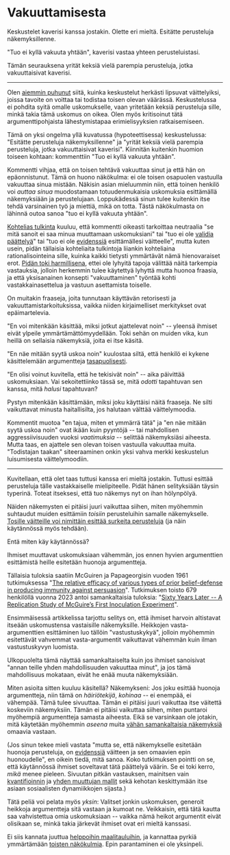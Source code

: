 # Vakuuttamisesta

Keskustelet kaverisi kanssa jostakin. Olette eri mieltä. Esitätte perusteluja näkemyksillenne.

"Tuo ei kyllä vakuuta yhtään", kaverisi vastaa yhteen perusteluistasi.

Tämän seurauksena yrität keksiä vielä parempia perusteluja, jotka vakuuttaisivat kaverisi.

---

Olen [aiemmin puhunut](/epi/miksi_uskot) siitä, kuinka keskustelut herkästi lipsuvat väittelyiksi, joissa tavoite on voittaa tai todistaa toisen olevan väärässä. Keskustelussa ei pohdita syitä omalle uskomukselle, vaan yritetään keksiä perusteluja sille, minkä takia tämä uskomus on oikea. Olen myös kritisoinut tätä argumenttipohjaista lähestymistapaa erimielisyyksien ratkaisemiseen.

Tämä on yksi ongelma yllä kuvatussa (hypoteettisessa) keskustelussa: "Esitätte perusteluja näkemyksillenne" ja "yrität keksiä vielä parempia perusteluja, jotka vakuuttaisivat kaverisi". Kiinnitän kuitenkin huomion toiseen kohtaan: kommenttiin "Tuo ei kyllä vakuuta yhtään".

Kommentti vihjaa, että on toisen tehtävä vakuuttaa sinut ja että hän on epäonnistunut. Tämä on huono näkökulma: ei ole toisen osapuolen vastuulla vakuuttaa sinua mistään. Näkisin asian mieluummin niin, että toinen henkilö voi *auttaa sinua* muodostamaan totuudenmukaisia uskomuksia esittämällä näkemyksiään ja perustelujaan. Loppukädessä sinun tulee kuitenkin itse tehdä varsinainen työ ja miettiä, mikä on totta. Tästä näkökulmasta on lähinnä outoa sanoa "tuo ei kyllä vakuuta yhtään".

[Kohtelias tulkinta](/epi/kohteliaat_tulkinnat) kuuluu, että kommentti oikeasti tarkoittaa neutraalia "se mitä sanoit ei saa minua muuttamaan uskomuksiani" tai "tuo ei ole [validia päättelyä](/epi/symmetrian_rikkominen)" tai "tuo ei ole [evidenssiä](/epi/uskomusten_muutos) esittämällesi väitteelle", mutta kuten usein, pidän tällaisia kohteliaita tulkintoja liiankin kohteliaina rationalisointeina sille, kuinka kaikki tietysti ymmärtävät nämä hienovaraiset erot. [Pidän toki harmillisena](/epi/sanoista), ettei ole lyhyitä tapoja välittää näitä tarkempia vastauksia, jolloin herkemmin tulee käytettyä lyhyttä mutta huonoa fraasia, ja että yksisanainen konsepti "vakuuttaminen" työntää kohti vastakkainasettelua ja vastuun asettamista toiselle.

On muitakin fraaseja, joita tunnutaan käyttävän retorisesti ja vakuuttamistarkoituksissa, vaikka niiden kirjaimelliset merkitykset ovat epäimartelevia.

"En voi mitenkään käsittää, miksi jotkut ajattelevat noin" -- yleensä ihmiset eivät ylpeile ymmärtämättömyydellään. Toki sehän on muiden vika, kun heillä on sellaisia näkemyksiä, joita ei itse käsitä.

"En näe mitään syytä uskoa noin" kuulostaa siltä, että henkilö ei kykene käsittelemään argumentteja [tasapuolisesti](/epi/symmetrian_rikkominen).

"En olisi voinut kuvitella, että he tekisivät noin" -- aika päivittää uskomuksiaan. Vai sekoitettiinko tässä se, mitä *odotti* tapahtuvan sen kanssa, mitä *halusi* tapahtuvan?

Pystyn mitenkään käsittämään, miksi joku käyttäisi näitä fraaseja. Ne silti vaikuttavat minusta haitallisilta, jos halutaan välttää väittelymoodia.

Kommentit muotoa "en tajua, miten et ymmärrä tätä" ja "en näe mitään syytä uskoa noin" ovat ikään kuin pyyntöjä -- tai mahdollisen aggressiivisuuden vuoksi *vaatimuksia* -- selittää näkemyksiäsi aiheesta. Mutta taas, en ajattele sen olevan toisen vastuulla vakuuttaa muita. "Todistajan taakan" siteeraaminen onkin yksi vahva merkki keskustelun luisumisesta väittelymoodiin.

---

Kuvitellaan, että olet taas tuttusi kanssa eri mieltä jostakin. Tuttusi esittää perusteluja tälle vastakkaiselle mielipiteelle. Pidät hänen selityksiään täysin typerinä. Toteat itseksesi, että tuo näkemys nyt on ihan hölynpölyä.

Näiden näkemysten ei pitäisi juuri vaikuttaa siihen, miten myöhemmin suhtaudut muiden esittämiin *toisiin* perusteluihin samalle näkemykselle. [Tosille väitteille voi nimittäin esittää surkeita perusteluja](/epi/symmetrian_rikkominen) (ja näin käytännössä myös tehdään).

Entä miten käy käytännössä?

Ihmiset muuttavat uskomuksiaan vähemmän, jos ennen hyvien argumenttien esittämistä heille esitetään huonoja argumentteja.

Tällaisia tuloksia saatiin McGuiren ja Papageorgisin vuoden 1961 tutkimuksessa "[The relative efficacy of various types of prior belief-defense in producing immunity against persuasion](https://doi.org/10.1037/h0042026)". Tutkimuksen toisto 679 henkilöllä vuonna 2023 antoi samankaltaisia tuloksia: "[Sixty Years Later --  A Replication Study of McGuire’s First Inoculation Experiment](https://doi.org/10.1027/1864-1105/a000396)".

Ensimmäisessä artikkelissa tarjottu selitys on, että ihmiset harvoin altistavat itseään uskomustensa vastaisille näkemyksille. Heikkojen vasta-argumenttien esittäminen luo tällöin "vastustuskykyä", jolloin myöhemmin esitettävät vahvemmat vasta-argumentit vaikuttavat vähemmän kuin ilman vastustuskyvyn luomista.

Ulkopuolelta tämä näyttää samankaltaiselta kuin jos ihmiset sanoisivat "annan teille yhden mahdollisuuden vakuuttaa minut", ja jos tämä mahdollisuus mokataan, eivät he enää muuta näkemyksiään.

Miten asioita sitten kuuluu käsitellä? Näkemykseni: Jos joku esittää huonoja argumentteja, niin tämä on *häiriötekijä*, *kohinaa* -- ei enempää, ei vähempää. Tämä tulee sivuuttaa. Tämän ei pitäisi juuri vaikuttaa itse väitettä koskeviin näkemyksiin. Tämän ei pitäisi vaikuttaa siihen, miten puntaroi myöhempiä argumentteja samasta aiheesta. Eikä se varsinkaan ole jotakin, mitä käytetään myöhemmin *aseena* muita [vähän samankaltaisia näkemyksiä](/epi/sumuiset_ajatukset) omaavia vastaan.

(Jos sinun tekee mieli vastata "mutta se, että näkemykselle esitetään huonoja perusteluja, on [evidenssiä](/epi/uskomusten_muutos) väitteen ja sen omaavien epin huonoudelle", en oikein tiedä, mitä sanoa. Koko tutkimuksen pointti on se, että käytännössä ihmiset soveltavat tätä päättelyä väärin. Se ei toki kerro, *mikä* menee pieleen. Sivuutan pitkän vastauksen, mainitsen vain [kvantifioinnin](/epi/kvantifiointi) ja [yhden muuttujan mallit](/epi/yksi_muuttuja) sekä kehotan keskittymään itse asiaan sosiaalisten dynamiikkojen sijasta.)

Tätä peliä voi pelata myös *yksin*: Valitset jonkin uskomuksen, generoit heikkoja argumentteja sitä vastaan ja kumoat ne. Veikkaisin, että tätä kautta saa vahvistettua omia uskomuksiaan -- vaikka nämä heikot argumentit eivät olisikaan se, minkä takia järkevät ihmiset ovat eri mieltä kanssasi. 

Ei siis kannata juuttua [helppoihin maalitauluihin](/epi/helpot_maalitaulut), ja kannattaa pyrkiä ymmärtämään [toisten näkökulmia](/epi/reflektointi). Epin parantaminen ei ole yksinpeli.
